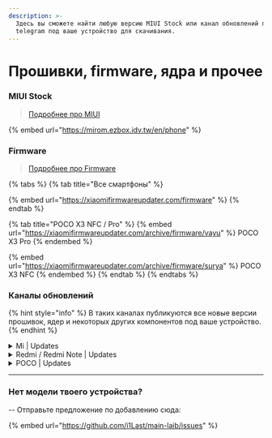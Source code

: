 ```yaml
---
description: >-
  Здесь вы сможете найти любую версию MIUI Stock или канал обновлений прошивок в
  telegram под ваше устройство для скачивания.
---
```


# Прошивки, firmware, ядра и прочее

### MIUI Stock

> [Подробнее про MIUI](../info/code-miui.md)

{% embed url="https://mirom.ezbox.idv.tw/en/phone" %}



### Firmware

> [Подробнее про Firmware](../info/firmware-is.md)

{% tabs %}
{% tab title="Все смартфоны" %}


{% embed url="https://xiaomifirmwareupdater.com/firmware" %}
{% endtab %}

{% tab title="POCO X3 NFC / Pro" %}
{% embed url="https://xiaomifirmwareupdater.com/archive/firmware/vayu" %}
POCO X3 Pro
{% endembed %}

{% embed url="https://xiaomifirmwareupdater.com/archive/firmware/surya" %}
POCO X3 NFC
{% endembed %}
{% endtab %}
{% endtabs %}





### Каналы обновлений

{% hint style="info" %}
В таких каналах публикуются все новые версии прошивок, ядер и некоторых других компонентов под ваше устройство.
{% endhint %}

<details>

<summary>Mi | Updates</summary>

* [Mi A3](https://t.me/mi\_a3updates)
* [Mi 8](https://t.me/mi8arsenal)
* [Mi 8 Lite](https://t.me/mi8liteupdate)
* [Mi 8 Pro | 8 Explorer](https://t.me/mi8proupdates)
* [Mi 9](https://t.me/mi9globalupdates)
* [Mi CC9 | Mi 9 Lite](https://t.me/PyxisUpdates)
* [Mi Note 10](https://t.me/MiNote10Updates)
* [Mi Note 10 Lite](https://t.me/note10liteupdates)
* [Mi 10i | 10T Lite](https://t.me/Gauguin\_Updates)
* [Mi 10i 5G | Mi 10T Lite | Redmi Note 9 Pro 5G](https://t.me/Mi10i5GOfficialUpdates)
* [Mi 10T | Mi 10T Pro](https://t.me/Mi10TSeriesUpdates)
* [Mi 11 Lite](https://t.me/XiaomiMi11LiteUpdates)
* [Mi 11X | POCO F3](https://t.me/pocoF3GlobalUpdates)

</details>

<details>

<summary>Redmi / Redmi Note | Updates</summary>

* [Redmi Note 5A | Y1](https://t.me/rn5a\_update)
* [Redmi 5+](https://t.me/vince\_news)
* [Redmi Note 6 Pro](https://t.me/tulipromindo)
* [Redmi Note 7](https://t.me/redminote7update)
* [Redmi note 7 | 7S](https://t.me/RedmiNote7Updates)
* [Redmi 7A](https://t.me/Redmi7AUpdates)
* [Redmi Note 7 Pro](https://t.me/redmi\_note\_7\_pro\_updates)
* [Redmi Note 8 | 8T](https://t.me/rn8updates)
* [Redmi 8A](https://t.me/Redmi8AUpdates)
* [Redmi Note 8 Pro](https://t.me/RedmiNote8ProUpdates)
* [Redmi 9 | Redmi Note 9](https://t.me/HelioG85\_Updates)
* [Redmi 9A](https://t.me/Redmi9AUpdate)
* [Redmi 9T](https://t.me/Redmi9TUpdates)
* [Redmi Note 9 Pro](https://t.me/RN9ProUpdate)
* [Redmi Note 9 Pro 5G | Mi 10i 5G | Mi 10T Lite](https://t.me/Mi10i5GOfficialUpdates)
* [Redmi Note 10](https://t.me/Note10\_Updates)
* [Redmi Note 10 Pro](https://t.me/RedmiNote10ProChannel)

</details>

<details>

<summary>POCO | Updates</summary>

* [POCO F1](https://t.me/PocoPhoneGlobalUpdates)
* [POCO F2 Pro](https://t.me/PocoF2ProGlobalReleases) | [индийский](https://t.me/PocoF2ProCH)
* [POCO M3](https://t.me/PocoM3GlobalUpdates)
* [POCO X3 NFC](https://t.me/PocoX3OfficialUpdates) | [индийский](https://t.me/PocoX3\_Official) | [доп](https://t.me/PocoX3IDUpdate) | [русский](https://t.me/PocoRussiaX3Updates)
* [POCO X3 Pro](https://t.me/PocoX3ProUpdates) | [индийский](https://t.me/PocoX3ProIndonesiaUpdate) | [русский](https://t.me/PocoRussiaX3PROUpdates)
* ****[POCO F3 / Mi 11X](https://t.me/pocoF3GlobalUpdates)
* [POCO F3 GT](https://t.me/PocoF3GTUpdates)

</details>

***

### **Нет модели твоего устройства?**

\-- Отправьте предложение по добавлению сюда:

{% embed url="https://github.com/i1Last/main-laib/issues" %}
